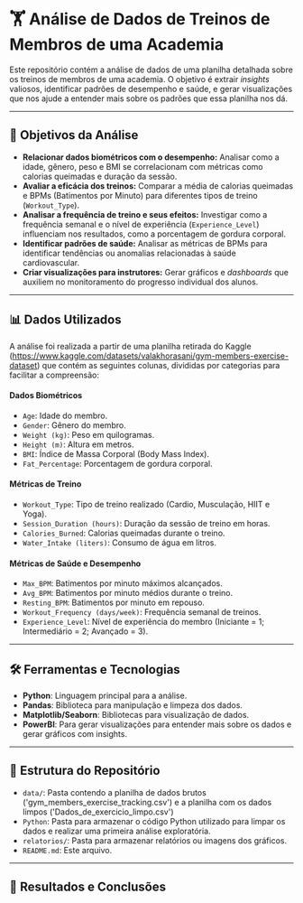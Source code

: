 # 🏋️ Análise de Dados de Treinos de Membros de uma Academia

Este repositório contém a análise de dados de uma planilha detalhada sobre os treinos de membros de uma academia. O objetivo é extrair *insights* valiosos, identificar padrões de desempenho e saúde, e gerar visualizações que  nos ajude a entender mais sobre os padrões que essa planilha nos dá.

---

## 🎯 **Objetivos da Análise**

* **Relacionar dados biométricos com o desempenho:** Analisar como a idade, gênero, peso e BMI se correlacionam com métricas como calorias queimadas e duração da sessão.
* **Avaliar a eficácia dos treinos:** Comparar a média de calorias queimadas e BPMs (Batimentos por Minuto) para diferentes tipos de treino (`Workout_Type`).
* **Analisar a frequência de treino e seus efeitos:** Investigar como a frequência semanal e o nível de experiência (`Experience_Level`) influenciam nos resultados, como a porcentagem de gordura corporal.
* **Identificar padrões de saúde:** Analisar as métricas de BPMs para identificar tendências ou anomalias relacionadas à saúde cardiovascular.
* **Criar visualizações para instrutores:** Gerar gráficos e *dashboards* que auxiliem no monitoramento do progresso individual dos alunos.

---

## 📊 **Dados Utilizados**

A análise foi realizada a partir de uma planilha retirada do Kaggle (https://www.kaggle.com/datasets/valakhorasani/gym-members-exercise-dataset) que contém as seguintes colunas, divididas por categorias para facilitar a compreensão:

#### **Dados Biométricos**
* `Age`: Idade do membro.
* `Gender`: Gênero do membro.
* `Weight (kg)`: Peso em quilogramas.
* `Height (m)`: Altura em metros.
* `BMI`: Índice de Massa Corporal (Body Mass Index).
* `Fat_Percentage`: Porcentagem de gordura corporal.

#### **Métricas de Treino**
* `Workout_Type`: Tipo de treino realizado (Cardio, Musculação, HIIT e Yoga).
* `Session_Duration (hours)`: Duração da sessão de treino em horas.
* `Calories_Burned`: Calorias queimadas durante o treino.
* `Water_Intake (liters)`: Consumo de água em litros.

#### **Métricas de Saúde e Desempenho**
* `Max_BPM`: Batimentos por minuto máximos alcançados.
* `Avg_BPM`: Batimentos por minuto médios durante o treino.
* `Resting_BPM`: Batimentos por minuto em repouso.
* `Workout_Frequency (days/week)`: Frequência semanal de treinos.
* `Experience_Level`: Nível de experiência do membro (Iniciante = 1; Intermediário = 2; Avançado = 3).

---

## 🛠️ **Ferramentas e Tecnologias**

* **Python**: Linguagem principal para a análise.
* **Pandas**: Biblioteca para manipulação e limpeza dos dados.
* **Matplotlib/Seaborn**: Bibliotecas para visualização de dados.
* **PowerBI**: Para gerar visualizações para entender mais sobre os dados e gerar gráficos com insights.

---

## 📂 **Estrutura do Repositório**

* `data/`: Pasta contendo a planilha de dados brutos ('gym_members_exercise_tracking.csv') e a planilha com os dados limpos ('Dados_de_exercicio_limpo.csv')
* `Python`: Pasta para armazenar o código Python utilizado para limpar os dados e realizar uma primeira análise exploratória.
* `relatorios/`: Pasta para armazenar relatórios ou imagens dos gráficos.
* `README.md`: Este arquivo.

---

## 📝 **Resultados e Conclusões**

